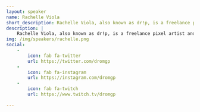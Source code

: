 ```yaml
---
layout: speaker
name: Rachelle Viola
short_description: Rachelle Viola, also known as dr!p, is a freelance pixel artist and graphic designer.
description: | 
    Rachelle Viola, also known as dr!p, is a freelance pixel artist and graphic designer. She enjoys the comfy things in life, retro tech, and doing things just because she thinks it's funny. 
img: /img/speakers/rachelle.png
social: 
    -
        icon: fab fa-twitter
        url: https://twitter.com/dromgp
    -
        icon: fab fa-instagram
        url: https://instagram.com/dromgp
    -
        icon: fab fa-twitch
        url: https://www.twitch.tv/dromgp
 
---
```

